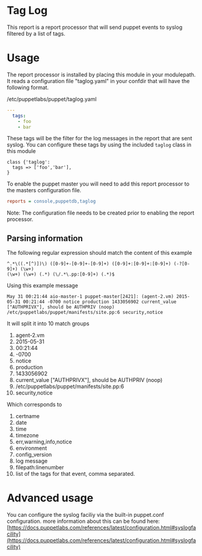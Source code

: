# Tag Log

This report is a report processor that will send puppet events to syslog
filtered by a list of tags.

# Usage
The report processor is installed by placing this module in your modulepath.
It reads a configuration file "taglog.yaml" in your confdir that will have the following
format. 


/etc/puppetlabs/puppet/taglog.yaml
```yaml
---
  tags:
    - foo
    - bar
```

These tags will be the filter for the log messages in the report that are sent syslog.
You can configure these tags by using the included `taglog` class in this module

```puppet
class {'taglog':
  tags => ['foo','bar'],
}
```

To enable the puppet master you will need to add this report processor
to the masters configuration file.

```ini
reports = console,puppetdb,taglog
```
Note: The configuration file needs to be created prior to enabling the report
processor.

## Parsing information
The following regular expression should match the content of this example
```
^.*\((.*[^)])\) ([0-9]+-[0-9]+-[0-9]+) ([0-9]+:[0-9]+:[0-9]+) (-?[0-9]+) (\w+)
(\w+) (\w+) (.*) (\/.*\.pp:[0-9]+) (.*)$
```
Using this example message

```
May 31 00:21:44 aio-master-1 puppet-master[2421]: (agent-2.vm) 2015-05-31 00:21:44 -0700 notice production 1433056902 current_value ["AUTHPRIVX"], should be AUTHPRIV (noop) /etc/puppetlabs/puppet/manifests/site.pp:6 security,notice
```
It will split it into 10 match groups

1.  agent-2.vm
2.  2015-05-31
3.  00:21:44
4.  -0700
5.  notice
6.  production
7.  1433056902
8.  current_value ["AUTHPRIVX"], should be AUTHPRIV (noop)
9.  /etc/puppetlabs/puppet/manifests/site.pp:6
10. security,notice


Which corresponds to

1. certname
2. date
3. time
4. timezone
5. err,warning,info,notice
6. environment
7. config_version
8. log message
9. filepath:linenumber
10. list of the tags for that event, comma separated.

# Advanced usage
You can configure the syslog faciliy via the built-in puppet.conf configuration.
more information about this can be found here: [https://docs.puppetlabs.com/references/latest/configuration.html#syslogfacility](https://docs.puppetlabs.com/references/latest/configuration.html#syslogfacility)

